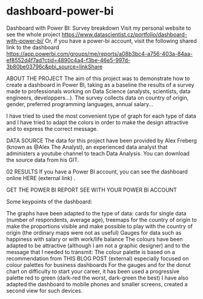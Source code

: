 # dashboard-power-bi
Dashboard with Power BI: Survey breakdown
Visit my personal website to see the whole project https://www.datascientist.cz/portfolio/dashboard-with-power-bi/
Or, if you have a power-bi account, visit the following shared link to the dashboard https://app.powerbi.com/groups/me/reports/a08b3bc4-a756-403a-84aa-ef8552d4f7ad?ctid=4890c4a4-f3be-46e5-997d-3b80be03796c&pbi_source=linkShare


ABOUT THE PROJECT
The aim of this project was to demonstrate how to create a dashboard in Power BI, taking as a baseline the results of a survey made to professionals working on Data Science (analysts, scientists, data engineers, developpers…). The survey collects data on country of origin, gender, preferred programming languages, annual salary…

I have tried to used the most convenient type of graph for each type of data and I have tried to adapt the colors in order to make the design attractive and to express the correct message.

DATA SOURCE
The data for this project have been provided by Alex Freberg (known as @Alex The Analyst), an experienced data analyst that administers a youtube channel to teach Data Analysis. You can download the source data from his GIT.

02
RESULTS
If you have a Power BI account, you can see the dashboard online  HERE (external link) .

GET THE POWER BI REPORT SEE WITH YOUR POWER BI ACCOUNT

Some keypoints of the dashboard:

The graphs have been adapted to the type of data:
cards for single data (number of respondents, average age),
treemaps for the country of origin to make the proportions visible and make possible to play with the country of origin (the ordinary maps were not as useful)
Gauges for data such as happiness with salary or with work/life balance
The colours have been adapted to be attractive (although I am not a graphic designer) and to the message that I needed to transmit:
The colour palette is based on a recommendation from THIS BLOG POST (external) especially focused on colour palettes for business dashboards
For the gauges and for the donut chart on difficulty to start your career, it has been used a progressive palette red to green (dark-red the worst, dark-green the best)
I have also adapted the dashboard to mobile phones and smaller screens, created a second view for such devices.

